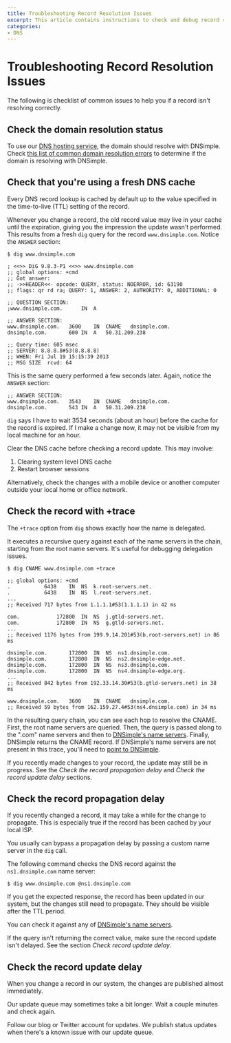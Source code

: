 ```yaml
---
title: Troubleshooting Record Resolution Issues
excerpt: This article contains instructions to check and debug record resolution issues.
categories:
- DNS
---
```


# Troubleshooting Record Resolution Issues

The following is checklist of common issues to help you if a record isn't resolving correctly.


## Check the domain resolution status

To use our [DNS hosting service](/articles/dns-hosting/), the domain should resolve with DNSimple. Check [this list of common domain resolution errors](/articles/domain-resolution-issues/) to determine if the domain is resolving with DNSimple.


## Check that you're using a fresh DNS cache

Every DNS record lookup is cached by default up to the value specified in the time-to-live (TTL) setting of the record.

Whenever you change a record, the old record value may live in your cache until the expiration, giving you the impression the update wasn't performed. This results from a fresh `dig` query for the record `www.dnsimple.com`. Notice the `ANSWER` section:

~~~
$ dig www.dnsimple.com

; <<>> DiG 9.8.3-P1 <<>> www.dnsimple.com
;; global options: +cmd
;; Got answer:
;; ->>HEADER<<- opcode: QUERY, status: NOERROR, id: 63190
;; flags: qr rd ra; QUERY: 1, ANSWER: 2, AUTHORITY: 0, ADDITIONAL: 0

;; QUESTION SECTION:
;www.dnsimple.com.      IN  A

;; ANSWER SECTION:
www.dnsimple.com.   3600    IN  CNAME   dnsimple.com.
dnsimple.com.       600 IN  A   50.31.209.238

;; Query time: 605 msec
;; SERVER: 8.8.8.8#53(8.8.8.8)
;; WHEN: Fri Jul 19 15:15:39 2013
;; MSG SIZE  rcvd: 64
~~~

This is the same query performed a few seconds later. Again, notice the `ANSWER` section:

~~~
;; ANSWER SECTION:
www.dnsimple.com.   3543    IN  CNAME   dnsimple.com.
dnsimple.com.       543 IN  A   50.31.209.238
~~~

`dig` says I have to wait 3534 seconds (about an hour) before the cache for the record is expired. If I make a change now, it may not be visible from my local machine for an hour.

Clear the DNS cache before checking a record update. This may involve:

1. Clearing system level DNS cache
1. Restart browser sessions

Alternatively, check the changes with a mobile device or another computer outside your local home or office network.


## Check the record with +trace

The `+trace` option from `dig` shows exactly how the name is delegated.

It executes a recursive query against each of the name servers in the chain, starting from the root name servers. It's useful for debugging delegation issues.

~~~
$ dig CNAME www.dnsimple.com +trace

;; global options: +cmd
.           6438    IN  NS  k.root-servers.net.
.           6438    IN  NS  l.root-servers.net.
...
;; Received 717 bytes from 1.1.1.1#53(1.1.1.1) in 42 ms

com.            172800  IN  NS  j.gtld-servers.net.
com.            172800  IN  NS  g.gtld-servers.net.
...
;; Received 1176 bytes from 199.9.14.201#53(b.root-servers.net) in 86 ms

dnsimple.com.       172800  IN  NS  ns1.dnsimple.com.
dnsimple.com.       172800  IN  NS  ns2.dnsimple-edge.net.
dnsimple.com.       172800  IN  NS  ns3.dnsimple.com.
dnsimple.com.       172800  IN  NS  ns4.dnsimple-edge.org.
...
;; Received 842 bytes from 192.33.14.30#53(b.gtld-servers.net) in 38 ms

www.dnsimple.com.   3600    IN  CNAME   dnsimple.com.
;; Received 59 bytes from 162.159.27.4#53(ns4.dnsimple.com) in 34 ms
~~~

In the resulting query chain, you can see each hop to resolve the CNAME. First, the root name servers are queried. Then, the query is passed along to the ".com" name servers and then to [DNSimple's name servers](/articles/dnsimple-nameservers/). Finally, DNSimple returns the CNAME record. If DNSimple's name servers are not present in this trace, you'll need to [point to DNSimple](/articles/pointing-domain-to-dnsimple/).

If you recently made changes to your record, the update may still be in progress. See the *Check the record propagation delay* and *Check the record update delay* sections.


## Check the record propagation delay

If you recently changed a record, it may take a while for the change to propagate. This is especially true if the record has been cached by your local ISP.

You usually can bypass a propagation delay by passing a custom name server in the `dig` call.

The following command checks the DNS record against the `ns1.dnsimple.com` name server:

~~~
$ dig www.dnsimple.com @ns1.dnsimple.com
~~~

If you get the expected response, the record has been updated in our system, but the changes still need to propagate. They should be visible after the TTL period.

You can check it against any of [DNSimple's name servers](/articles/dnsimple-nameservers/).

If the query isn't returning the correct value, make sure the record update isn't delayed. See the section *Check record update delay*.


## Check the record update delay

When you change a record in our system, the changes are published almost immediately.

Our update queue may sometimes take a bit longer. Wait a couple minutes and check again.

Follow our blog or Twitter account for updates. We publish status updates when there's a known issue with our update queue.

